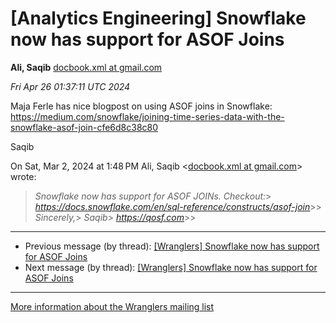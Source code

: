 


[Analytics Engineering] Snowflake now has support for ASOF Joins
================================================================


**Ali, Saqib**
[docbook.xml at gmail.com](mailto:wranglers%40analyticsengineering.net?Subject=Re%3A%20%5BWranglers%5D%20Snowflake%20now%20has%20support%20for%20ASOF%20Joins&In-Reply-To=%3CCABDm0O-xkVxyXW7%2BRPEhgpL2OrbxGJ%3DZhJQ-NGJEzd8i7D4Jiw%40mail.gmail.com%3E "[Wranglers] Snowflake now has support for ASOF Joins")   

*Fri Apr 26 01:37:11 UTC 2024*  

Maja Ferle has nice blogpost on using ASOF joins in Snowflake:
<https://medium.com/snowflake/joining-time-series-data-with-the-snowflake-asof-join-cfe6d8c38c80>

Saqib



On Sat, Mar 2, 2024 at 1:48 PM Ali, Saqib <[docbook.xml at gmail.com](https://analyticsengineering.net/mailman/listinfo/wranglers)> wrote:

> *Snowflake now has support for ASOF JOINs. Checkout:*> *<https://docs.snowflake.com/en/sql-reference/constructs/asof-join>*>> *Sincerely,*> *Saqib*> *<https://qosf.com>*>>  
  




---


* Previous message (by thread): [[Wranglers] Snowflake now has support for ASOF Joins](000000.html)
* Next message (by thread): [[Wranglers] Snowflake now has support for ASOF Joins](000067.html)




---


[More information about the Wranglers
mailing list](https://analyticsengineering.net/mailman/listinfo/wranglers)  




